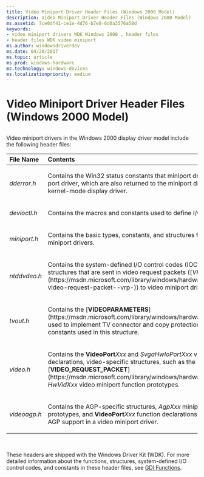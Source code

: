 ```yaml
---
title: Video Miniport Driver Header Files (Windows 2000 Model)
description: Video Miniport Driver Header Files (Windows 2000 Model)
ms.assetid: 7ce0df41-ce1e-4d76-b7e8-6d0a3576a58d
keywords:
- video miniport drivers WDK Windows 2000 , header files
- header files WDK video miniport
ms.author: windowsdriverdev
ms.date: 04/20/2017
ms.topic: article
ms.prod: windows-hardware
ms.technology: windows-devices
ms.localizationpriority: medium
---
```


# Video Miniport Driver Header Files (Windows 2000 Model)


## <span id="ddk_video_miniport_driver_header_files_windows_2000_model__gg"></span><span id="DDK_VIDEO_MINIPORT_DRIVER_HEADER_FILES_WINDOWS_2000_MODEL__GG"></span>


Video miniport drivers in the Windows 2000 display driver model include the following header files:

<table>
<colgroup>
<col width="50%" />
<col width="50%" />
</colgroup>
<thead>
<tr class="header">
<th align="left">File Name</th>
<th align="left">Contents</th>
</tr>
</thead>
<tbody>
<tr class="odd">
<td align="left"><p><em>dderror.h</em></p></td>
<td align="left"><p>Contains the Win32 status constants that miniport drivers return to the video port driver, which are also returned to the miniport driver's corresponding kernel-mode display driver.</p></td>
</tr>
<tr class="even">
<td align="left"><p><em>devioctl.h</em></p></td>
<td align="left"><p>Contains the macros and constants used to define I/O control codes.</p></td>
</tr>
<tr class="odd">
<td align="left"><p><em>miniport.h</em></p></td>
<td align="left"><p>Contains the basic types, constants, and structures for video (and SCSI) miniport drivers.</p></td>
</tr>
<tr class="even">
<td align="left"><p><em>ntddvdeo.h</em></p></td>
<td align="left"><p>Contains the system-defined I/O control codes (IOCTLs) and corresponding structures that are sent in video request packets ([<em>VRPs</em>](https://msdn.microsoft.com/library/windows/hardware/ff556344#wdkgloss-video-request-packet--vrp-)) to video miniport drivers.</p></td>
</tr>
<tr class="odd">
<td align="left"><p><em>tvout.h</em></p></td>
<td align="left"><p>Contains the [<strong>VIDEOPARAMETERS</strong>](https://msdn.microsoft.com/library/windows/hardware/ff570173) structure used to implement TV connector and copy protection support and the constants used in this structure.</p></td>
</tr>
<tr class="even">
<td align="left"><p><em>video.h</em></p></td>
<td align="left"><p>Contains the <strong>VideoPort</strong><em>Xxx</em> and <em>SvgaHwIoPortXxx</em> video port function declarations, video-specific structures, such as the [<strong>VIDEO_REQUEST_PACKET</strong>](https://msdn.microsoft.com/library/windows/hardware/ff570547), and the <em>HwVidXxx</em> video miniport function prototypes.</p></td>
</tr>
<tr class="odd">
<td align="left"><p><em>videoagp.h</em></p></td>
<td align="left"><p>Contains the AGP-specific structures, <em>AgpXxx</em> miniport driver function prototypes, and <strong>VideoPort</strong><em>Xxx</em> function declarations required to implement AGP support in a video miniport driver.</p></td>
</tr>
</tbody>
</table>

 

These headers are shipped with the Windows Driver Kit (WDK). For more detailed information about the functions, structures, system-defined I/O control codes, and constants in these header files, see [GDI Functions](https://msdn.microsoft.com/library/windows/hardware/ff566543).

 

 





